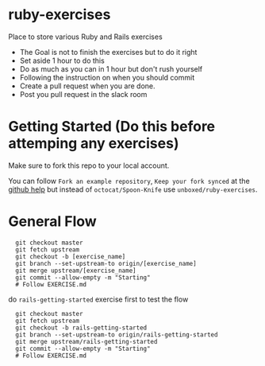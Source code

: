 # ruby-exercises

Place to store various Ruby and Rails exercises

* The Goal is not to finish the exercises but to do it right
* Set aside 1 hour to do this
* Do as much as you can in 1 hour but don't rush yourself
* Following the instruction on when you should commit
* Create a pull request when you are done.
* Post you pull request in the slack room

# Getting Started (Do this before attemping any exercises)

Make sure to fork this repo to your local account.

You can follow `Fork an example repository`, `Keep your fork synced` at the [github help](https://help.github.com/articles/fork-a-repo/#fork-an-example-repository)
but instead of `octocat/Spoon-Knife` use `unboxed/ruby-exercises`.

# General Flow

```
  git checkout master
  git fetch upstream
  git checkout -b [exercise_name]
  git branch --set-upstream-to origin/[exercise_name]
  git merge upstream/[exercise_name]
  git commit --allow-empty -m "Starting"
  # Follow EXERCISE.md
```

do `rails-getting-started` exercise first to test the flow

```
  git checkout master
  git fetch upstream
  git checkout -b rails-getting-started
  git branch --set-upstream-to origin/rails-getting-started
  git merge upstream/rails-getting-started
  git commit --allow-empty -m "Starting"
  # Follow EXERCISE.md
```